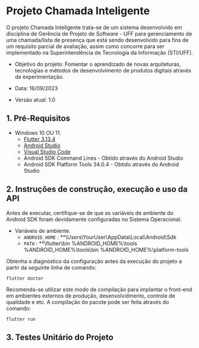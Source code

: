 # Projeto Chamada Inteligente 

O projeto Chamada Inteligente trata-se de um sistema desenvolvido em disciplina de Gerência de Projeto de Software - UFF para gerenciamento de uma chamada/lista de presença que está sendo desenvolvido para fins de um requisito parcial de avaliação, assim como concorre para ser implementado na Superintendência de Tecnologia da Informação (STI/UFF). 

* Objetivo do projeto:
  Fomentar o aprendizado de novas arquiteturas, tecnologias e métodos de desenvolvimento de produtos digitais através da experimentação.

* Data: 16/09/2023
* Versão atual: 1.0 

## 1. Pré-Requisitos

* Windows 10 OU 11.
  * [Flutter 3.13.4](https://docs.flutter.dev/get-started/install)
  * [Android Studio](https://developer.android.com/studio)
  * [Visual Studio Code](https://code.visualstudio.com/)
  * Android SDK Command Lines - Obtido através do Android Studio
  * Android SDK Platform Tools 34.0.4 - Obtido através do Android Studio


## 2. Instruções de construção, execução e uso da API

Antes de executar, certifique-se de que as variáveis de ambiente do Android SDK foram devidamente configuradas no Sistema Operacional. 

* Variáveis de ambiente.
  * `ANDROID_HOME` : **\Users\YourUser\AppData\Local\Android\Sdk
  * `PATH` : **\flutter\bin
             %ANDROID_HOME%\tools
             %ANDROID_HOME%\tools\bin
             %ANDROID_HOME%\platform-tools

Obtenha o diagnóstico da configuração antes da execução do projeto a partir da seguinte linha de comando:

```
flutter doctor
```

Recomenda-se utilizar este modo de compilação para implantar o front-end em ambientes externos de produção, desenvolvidmento, controle de qualidade e etc. A compilação do pacote pode ser feita através do comando:

```
flutter run
```

## 3. Testes Unitário do Projeto

